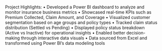 Project Highlights:
	•	Developed a Power BI dashboard to analyze and monitor insurance business metrics
	•	Showcased real-time KPIs such as Premium Collected, Claim Amount, and Coverage
	•	Visualized customer segmentation based on age groups and policy types
	•	Tracked claim status distribution (Settled vs Pending)
	•	Displayed policy status breakdown (Active vs Inactive) for operational insights
	•	Enabled better decision-making through interactive data visuals
	•	Data sourced from Excel and transformed using Power BI’s data modeling tools
